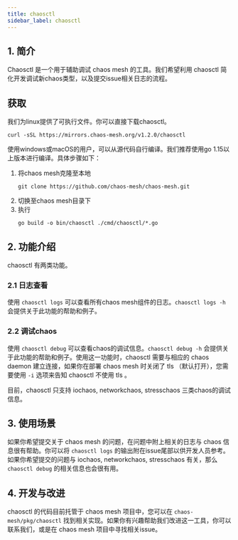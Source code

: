 ```yaml
---
title: chaosctl
sidebar_label: chaosctl
---
```


## 1. 简介
Chaosctl 是一个用于辅助调试 chaos mesh 的工具。我们希望利用 chaosctl 简化开发调试新chaos类型，以及提交issue相关日志的流程。

## 获取
我们为linux提供了可执行文件。你可以直接下载chaosctl。
```
curl -sSL https://mirrors.chaos-mesh.org/v1.2.0/chaosctl
```


使用windows或macOS的用户，可以从源代码自行编译。我们推荐使用go 1.15以上版本进行编译。具体步骤如下：

1. 将chaos mesh克隆至本地
   ```
   git clone https://github.com/chaos-mesh/chaos-mesh.git
   ```
2. 切换至chaos mesh目录下
3. 执行
   ```
   go build -o bin/chaosctl ./cmd/chaosctl/*.go
   ```

## 2. 功能介绍
chaosctl 有两类功能。


### 2.1 日志查看
使用 `chaosctl logs` 可以查看所有chaos mesh组件的日志。`chaosctl logs -h` 会提供关于此功能的帮助和例子。

### 2.2 调试chaos
使用 `chaosctl debug` 可以查看chaos的调试信息。`chaosctl debug -h` 会提供关于此功能的帮助和例子。使用这一功能时，chaosctl 需要与相应的 chaos daemon 建立连接，如果你在部署 chaos mesh 时关闭了 tls （默认打开），您需要使用 `-i` 选项来告知 chaosctl 不使用 tls 。

目前，chaosctl 只支持 iochaos, networkchaos, stresschaos 三类chaos的调试信息。

## 3. 使用场景
如果你希望提交关于 chaos mesh 的问题，在问题中附上相关的日志与 chaos 信息很有帮助。你可以将 `chaosctl logs` 的输出附在issue尾部以供开发人员参考。如果你希望提交的问题与 iochaos, networkchaos, stresschaos 有关，那么 `chaosctl debug` 的相关信息也会很有用。

## 4. 开发与改进
chaosctl 的代码目前托管于 chaos mesh 项目中，您可以在 `chaos-mesh/pkg/chaosctl` 找到相关实现。如果你有兴趣帮助我们改进这一工具，你可以联系我们，或是在 chaos mesh 项目中寻找相关issue。


